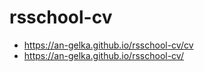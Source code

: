 # rsschool-cv
- <https://an-gelka.github.io/rsschool-cv/cv>
- <https://an-gelka.github.io/rsschool-cv/>